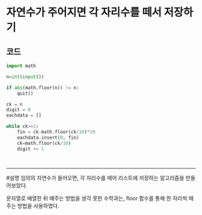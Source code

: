 자연수가 주어지면 각 자리수를 떼서 저장하기
=========

코드
------

```` python
import math

n=int(input())

if abs(math.floor(n)) != n:
    quit()

ck = n
digit = 0
eachdata = []

while ck>=1:
    fin = ck-math.floor(ck/10)*10
    eachdata.insert(0, fin)
    ck=math.floor(ck/10)
    digit += 1
    
   
````


- - - - - - -


#설명
임의의 자연수가 들어오면, 각 자리수를 떼어 리스트에 저장하는 알고리즘을 만들어보았다.

문자열로 배열한 뒤 떼주는 방법을 생각 못한 수학과는, floor 함수를 통해 한 자리씩 떼주는 방법을 사용하였다.
